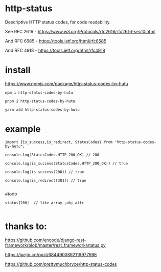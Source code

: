 # http-status
Descriptive HTTP status codes, for code readability.

See RFC 2616 - https://www.w3.org/Protocols/rfc2616/rfc2616-sec10.html

And RFC 6585 - https://tools.ietf.org/html/rfc6585

And RFC 4918 - https://tools.ietf.org/html/rfc4918

# install

https://www.npmjs.com/package/http-status-codes-by-hutu

`npm i http-status-codes-by-hutu`

`pnpm i http-status-codes-by-hutu`

`yarn add http-status-codes-by-hutu`


# example

```tsx
import {is_success,is_redirect, StatusCodes} from "http-status-codes-by-hutu";

console.log(StatusCodes.HTTP_200_OK) // 200

console.log(is_success(StatusCodes.HTTP_200_OK)) // true

console.log(is_success(200)) // true

console.log(is_redirect(301)) // true
 

```

#todo
```tsx
status[200]  // like array ,obj attr
 
```


# thanks to:

https://github.com/encode/django-rest-framework/blob/master/rest_framework/status.py

https://juejin.cn/post/6844903892119977998


https://github.com/prettymuchbryce/http-status-codes


[//]: # (npm publish 发布)

